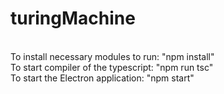 # turingMachine
<br/>
To install necessary modules to run: "npm install"
<br/>
To start compiler of the typescript: "npm run tsc"
<br/>
To start the Electron application: "npm start"

